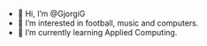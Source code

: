 - 👋 Hi, I’m @GjorgiG
- 👀 I’m interested in football, music and computers.
- 🌱 I’m currently learning Applied Computing.
